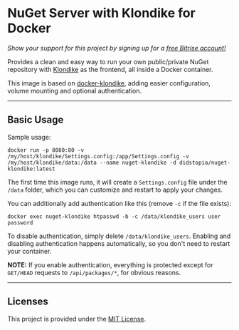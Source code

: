 # NuGet Server with Klondike for Docker

*Show your support for this project by signing up for a [free Bitrise account!](https://app.bitrise.io?referrer=02c20c56fa07adcb)*

Provides a clean and easy way to run your own public/private NuGet repository with [Klondike](https://github.com/themotleyfool/Klondike) as the frontend, all inside a Docker container.

This image is based on [docker-klondike](https://github.com/athieriot/docker-klondike), adding easier configuration, volume mounting and optional authentication.

---

## Basic Usage

Sample usage:
```
docker run -p 8080:80 -v /my/host/klondike/Settings.config:/app/Settings.config -v /my/host/klondike/data:/data --name nuget-klondike -d didstopia/nuget-klondike:latest
```

The first time this image runs, it will create a `Settings.config` file under the `/data` folder, which you can customize and restart to apply your changes.

You can additionally add authentication like this (remove `-c` if the file exists):
```
docker exec nuget-klondike htpasswd -b -c /data/klondike_users user password
```

To disable authentication, simply delete `/data/klondike_users`. Enabling and disabling authentication happens automatically, so you don't need to restart your container.

**NOTE:** If you enable authentication, everything is protected except for `GET/HEAD` requests to `/api/packages/*`, for obvious reasons.

---

## Licenses

This project is provided under the [MIT License](https://github.com/Didstopia/docker-klondike/blob/master/LICENSE).
